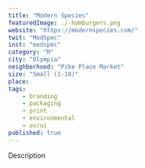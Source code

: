 ```yaml
---
title: "Modern Species"
featuredImage: ./-hamburgers.png
website: "https://modernspecies.com/"
twit: "ModSpec"
inst: "modspec"
category: "M"
city: "Olympia"
neighborhood: "Pike Place Market"
size: "Small (1-10)"
place: 
tags:
    - branding
    - packaging
    - print
    - environmental
    - ux/ui
published: true
---
```


Description
